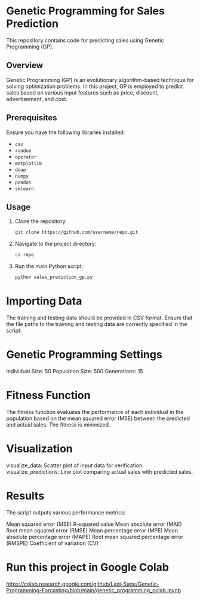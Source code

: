 # Genetic Programming for Sales Prediction

This repository contains code for predicting sales using Genetic Programming (GP). 

## Overview

Genetic Programming (GP) is an evolutionary algorithm-based technique for solving optimization problems. In this project, GP is employed to predict sales based on various input features such as price, discount, advertisement, and cost.

## Prerequisites

Ensure you have the following libraries installed:
- `csv`
- `random`
- `operator`
- `matplotlib`
- `deap`
- `numpy`
- `pandas`
- `sklearn`

## Usage

1. Clone the repository:
   ```bash
   git clone https://github.com/username/repo.git

2. Navigate to the project directory:

    ```bash
    cd repo

3. Run the main Python script:

    ```bash
    python sales_prediction_gp.py

# Importing Data

The training and testing data should be provided in CSV format. Ensure that the file paths to the training and testing data are correctly specified in the script.


# Genetic Programming Settings

Individual Size: 50
Population Size: 500
Generations: 15


# Fitness Function

The fitness function evaluates the performance of each individual in the population based on the mean squared error (MSE) between the predicted and actual sales. The fitness is minimized.


# Visualization

visualize_data: Scatter plot of input data for verification.
visualize_predictions: Line plot comparing actual sales with predicted sales.


# Results

The script outputs various performance metrics:

Mean squared error (MSE)
R-squared value
Mean absolute error (MAE)
Root mean squared error (RMSE)
Mean percentage error (MPE)
Mean absolute percentage error (MAPE)
Root mean squared percentage error (RMSPE)
Coefficient of variation (CV)


# Run this project in Google Colab
https://colab.research.google.com/github/Last-Sage/Genetic-Programming-Forcasting/blob/main/genetic_programming_colab.ipynb
